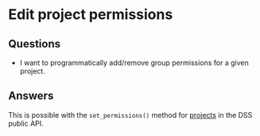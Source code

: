 # Edit project permissions

## Questions
* I want to programmatically add/remove group permissions for a given project.

## Answers
This is possible with the `set_permissions()` method for [projects](https://doc.dataiku.com/dss/latest/python-api/projects.html#modifying-project-settings) in the DSS public API.
